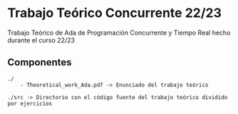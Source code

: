 # Trabajo Teórico Concurrente 22/23
Trabajo Teórico de Ada de Programación Concurrente y Tiempo Real hecho durante el curso 22/23

Componentes
-----------
    ./
        - Theoretical_work_Ada.pdf -> Enunciado del trabajo teórico
    
    ./src -> Directorio con el código fuente del trabajo teórico dividido por ejercicios
